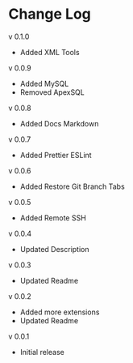 # Change Log
v 0.1.0
- Added XML Tools

v 0.0.9
- Added MySQL
- Removed ApexSQL

v 0.0.8
- Added Docs Markdown

v 0.0.7
- Added Prettier ESLint

v 0.0.6
- Added Restore Git Branch Tabs

v 0.0.5
- Added Remote SSH

v 0.0.4
- Updated Description

v 0.0.3
- Updated Readme

v 0.0.2
- Added more extensions
- Updated Readme

v 0.0.1
- Initial release
